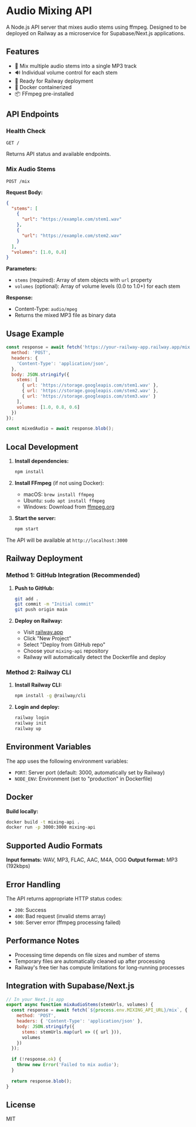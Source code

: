 # Audio Mixing API

A Node.js API server that mixes audio stems using ffmpeg. Designed to be deployed on Railway as a microservice for Supabase/Next.js applications.

## Features

- 🎵 Mix multiple audio stems into a single MP3 track
- 🔊 Individual volume control for each stem
- 🚀 Ready for Railway deployment
- 🐳 Docker containerized
- 📦 FFmpeg pre-installed

## API Endpoints

### Health Check
```
GET /
```
Returns API status and available endpoints.

### Mix Audio Stems
```
POST /mix
```

**Request Body:**
```json
{
  "stems": [
    {
      "url": "https://example.com/stem1.wav"
    },
    {
      "url": "https://example.com/stem2.wav"
    }
  ],
  "volumes": [1.0, 0.8]
}
```

**Parameters:**
- `stems` (required): Array of stem objects with `url` property
- `volumes` (optional): Array of volume levels (0.0 to 1.0+) for each stem

**Response:**
- Content-Type: `audio/mpeg`
- Returns the mixed MP3 file as binary data

## Usage Example

```javascript
const response = await fetch('https://your-railway-app.railway.app/mix', {
  method: 'POST',
  headers: {
    'Content-Type': 'application/json',
  },
  body: JSON.stringify({
    stems: [
      { url: 'https://storage.googleapis.com/stem1.wav' },
      { url: 'https://storage.googleapis.com/stem2.wav' },
      { url: 'https://storage.googleapis.com/stem3.wav' }
    ],
    volumes: [1.0, 0.8, 0.6]
  })
});

const mixedAudio = await response.blob();
```

## Local Development

1. **Install dependencies:**
   ```bash
   npm install
   ```

2. **Install FFmpeg** (if not using Docker):
   - macOS: `brew install ffmpeg`
   - Ubuntu: `sudo apt install ffmpeg`
   - Windows: Download from [ffmpeg.org](https://ffmpeg.org/download.html)

3. **Start the server:**
   ```bash
   npm start
   ```

The API will be available at `http://localhost:3000`

## Railway Deployment

### Method 1: GitHub Integration (Recommended)

1. **Push to GitHub:**
   ```bash
   git add .
   git commit -m "Initial commit"
   git push origin main
   ```

2. **Deploy on Railway:**
   - Visit [railway.app](https://railway.app)
   - Click "New Project"
   - Select "Deploy from GitHub repo"
   - Choose your `mixing-api` repository
   - Railway will automatically detect the Dockerfile and deploy

### Method 2: Railway CLI

1. **Install Railway CLI:**
   ```bash
   npm install -g @railway/cli
   ```

2. **Login and deploy:**
   ```bash
   railway login
   railway init
   railway up
   ```

## Environment Variables

The app uses the following environment variables:

- `PORT`: Server port (default: 3000, automatically set by Railway)
- `NODE_ENV`: Environment (set to "production" in Dockerfile)

## Docker

**Build locally:**
```bash
docker build -t mixing-api .
docker run -p 3000:3000 mixing-api
```

## Supported Audio Formats

**Input formats:** WAV, MP3, FLAC, AAC, M4A, OGG
**Output format:** MP3 (192kbps)

## Error Handling

The API returns appropriate HTTP status codes:
- `200`: Success
- `400`: Bad request (invalid stems array)
- `500`: Server error (ffmpeg processing failed)

## Performance Notes

- Processing time depends on file sizes and number of stems
- Temporary files are automatically cleaned up after processing
- Railway's free tier has compute limitations for long-running processes

## Integration with Supabase/Next.js

```javascript
// In your Next.js app
export async function mixAudioStems(stemUrls, volumes) {
  const response = await fetch(`${process.env.MIXING_API_URL}/mix`, {
    method: 'POST',
    headers: { 'Content-Type': 'application/json' },
    body: JSON.stringify({
      stems: stemUrls.map(url => ({ url })),
      volumes
    })
  });
  
  if (!response.ok) {
    throw new Error('Failed to mix audio');
  }
  
  return response.blob();
}
```

## License

MIT